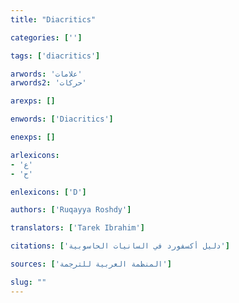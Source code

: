 ```yaml
---
title: "Diacritics"

categories: ['']

tags: ['diacritics']

arwords: 'علامات'
arwords2: 'حركات'

arexps: []

enwords: ['Diacritics']

enexps: []

arlexicons: 
- 'ع'
- 'ح'

enlexicons: ['D']

authors: ['Ruqayya Roshdy']

translators: ['Tarek Ibrahim']

citations: ['دليل أكسفورد في السانيات الحاسوبية']

sources: ['المنظمة العربية للترجمة']

slug: ""
---
```

